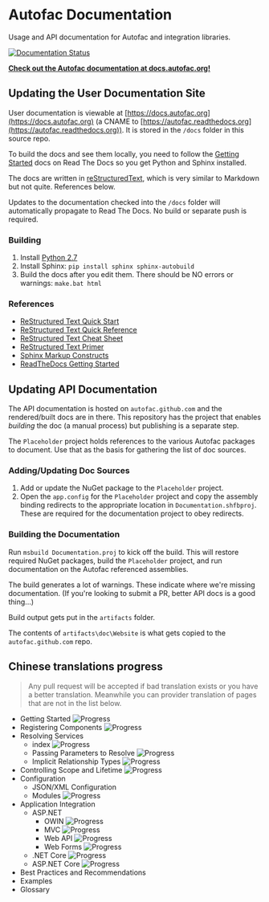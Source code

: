 # Autofac Documentation
Usage and API documentation for Autofac and integration libraries.

[![Documentation Status](https://readthedocs.org/projects/autofac/badge/?version=latest)](https://readthedocs.org/projects/autofac/?badge=latest)

**[Check out the Autofac documentation at docs.autofac.org!](http://docs.autofac.org/)**

## Updating the User Documentation Site

User documentation is viewable at [https://docs.autofac.org](https://docs.autofac.org)
(a CNAME to [https://autofac.readthedocs.org](https://autofac.readthedocs.org)).
It is stored in the `/docs` folder in this source repo.

To build the docs and see them locally, you need to follow the
[Getting Started](https://docs.readthedocs.org/en/latest/getting_started.html)
docs on Read The Docs so you get Python and Sphinx installed.

The docs are written in [reStructuredText](http://sphinx-doc.org/rest.html),
which is very similar to Markdown but not quite. References below.

Updates to the documentation checked into the `/docs` folder will automatically
propagate to Read The Docs. No build or separate push is required.

### Building

1. Install [Python 2.7](https://www.python.org/download/)
2. Install Sphinx: `pip install sphinx sphinx-autobuild`
3. Build the docs after you edit them. There should be NO errors or warnings: `make.bat html`

### References

* [ReStructured Text Quick Start](http://docutils.sourceforge.net/docs/user/rst/quickstart.html)
* [ReStructured Text Quick Reference](http://docutils.sourceforge.net/docs/user/rst/quickref.html)
* [ReStructured Text Cheat Sheet](http://docutils.sourceforge.net/docs/user/rst/cheatsheet.txt)
* [ReStructured Text Primer](http://sphinx-doc.org/rest.html)
* [Sphinx Markup Constructs](http://sphinx-doc.org/markup/index.html)
* [ReadTheDocs Getting Started](https://docs.readthedocs.org/en/latest/getting_started.html)

## Updating API Documentation

The API documentation is hosted on `autofac.github.com` and the rendered/built docs are in there. This repository has the project that enables _building_ the doc (a manual process) but publishing is a separate step.

The `Placeholder` project holds references to the various Autofac packages to document. Use that as the basis for gathering the list of doc sources.

### Adding/Updating Doc Sources

1. Add or update the NuGet package to the `Placeholder` project.
2. Open the `app.config` for the `Placeholder` project and copy the assembly binding redirects to the appropriate location in `Documentation.shfbproj`. These are required for the documentation project to obey redirects.

### Building the Documentation

Run `msbuild Documentation.proj` to kick off the build. This will restore required NuGet packages, build the `Placeholder` project, and run documentation on the Autofac referenced assemblies.

The build generates a lot of warnings. These indicate where we're missing documentation. (If you're looking to submit a PR, better API docs is a good thing...)

Build output gets put in the `artifacts` folder.

The contents of `artifacts\doc\Website` is what gets copied to the `autofac.github.com` repo.

## Chinese translations progress

> Any pull request will be accepted if bad translation exists or you have a better translation. Meanwhile you can provider translation of pages that are not in the list below.

* Getting Started ![Progress](http://progressed.io/bar/100)
* Registering Components ![Progress](http://progressed.io/bar/100)
* Resolving Services
  * index ![Progress](http://progressed.io/bar/100)
  * Passing Parameters to Resolve ![Progress](http://progressed.io/bar/100)
  * Implicit Relationship Types ![Progress](http://progressed.io/bar/70)
* Controlling Scope and Lifetime ![Progress](http://progressed.io/bar/100) 
* Configuration  
  * JSON/XML Configuration
  * Modules ![Progress](http://progressed.io/bar/100)
* Application Integration
  * ASP.NET
    * OWIN ![Progress](http://progressed.io/bar/100)
    * MVC ![Progress](http://progressed.io/bar/60)
    * Web API ![Progress](http://progressed.io/bar/100)
    * Web Forms ![Progress](http://progressed.io/bar/100)
  * .NET Core ![Progress](http://progressed.io/bar/100)
  * ASP.NET Core ![Progress](http://progressed.io/bar/80)
* Best Practices and Recommendations
* Examples
* Glossary
  
